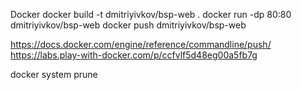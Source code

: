 
Docker
docker build -t dmitriyivkov/bsp-web .
docker run -dp 80:80 dmitriyivkov/bsp-web
docker push dmitriyivkov/bsp-web

https://docs.docker.com/engine/reference/commandline/push/
https://labs.play-with-docker.com/p/ccfvlf5d48eg00a5fb7g

docker system prune